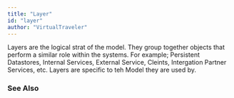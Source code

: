 ```yaml
---
title: "Layer"
id: "layer" 
author: "VirtualTraveler"
---
```

Layers are the logical strat of the model. They group together objects that perform a similar role within the systems. For example; Persistent Datastores, Internal Services, External Service, Cleints, Intergation Partner Services, etc.  Layers are specific to teh Model they are used by.

### See Also 